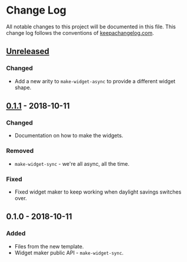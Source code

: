# Change Log
All notable changes to this project will be documented in this file. This change log follows the conventions of [keepachangelog.com](http://keepachangelog.com/).

## [Unreleased]
### Changed
- Add a new arity to `make-widget-async` to provide a different widget shape.

## [0.1.1] - 2018-10-11
### Changed
- Documentation on how to make the widgets.

### Removed
- `make-widget-sync` - we're all async, all the time.

### Fixed
- Fixed widget maker to keep working when daylight savings switches over.

## 0.1.0 - 2018-10-11
### Added
- Files from the new template.
- Widget maker public API - `make-widget-sync`.

[Unreleased]: https://github.com/your-name/sample-main/compare/0.1.1...HEAD
[0.1.1]: https://github.com/your-name/sample-main/compare/0.1.0...0.1.1

